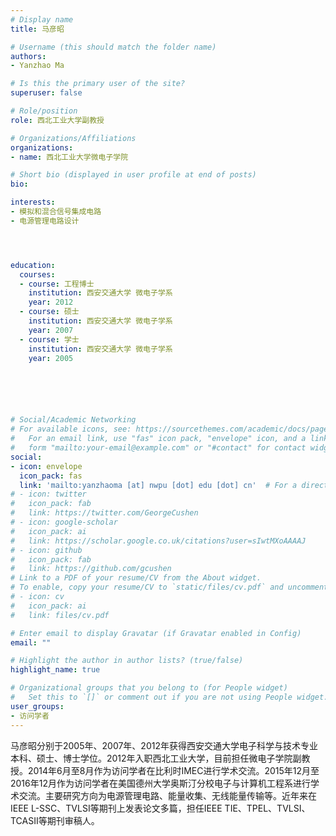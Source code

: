 ```yaml
---
# Display name
title: 马彦昭

# Username (this should match the folder name)
authors:
- Yanzhao Ma

# Is this the primary user of the site?
superuser: false

# Role/position
role: 西北工业大学副教授

# Organizations/Affiliations
organizations:
- name: 西北工业大学微电子学院

# Short bio (displayed in user profile at end of posts)
bio: 

interests:
- 模拟和混合信号集成电路
- 电源管理电路设计




education:
  courses:
  - course: 工程博士
    institution: 西安交通大学 微电子学系
    year: 2012
  - course: 硕士
    institution: 西安交通大学 微电子学系
    year: 2007
  - course: 学士
    institution: 西安交通大学 微电子学系
    year: 2005






# Social/Academic Networking
# For available icons, see: https://sourcethemes.com/academic/docs/page-builder/#icons
#   For an email link, use "fas" icon pack, "envelope" icon, and a link in the
#   form "mailto:your-email@example.com" or "#contact" for contact widget.
social:
- icon: envelope
  icon_pack: fas
  link: 'mailto:yanzhaoma [at] nwpu [dot] edu [dot] cn'  # For a direct email link, use "mailto:test@example.org".
# - icon: twitter
#   icon_pack: fab
#   link: https://twitter.com/GeorgeCushen
# - icon: google-scholar
#   icon_pack: ai
#   link: https://scholar.google.co.uk/citations?user=sIwtMXoAAAAJ
# - icon: github
#   icon_pack: fab
#   link: https://github.com/gcushen
# Link to a PDF of your resume/CV from the About widget.
# To enable, copy your resume/CV to `static/files/cv.pdf` and uncomment the lines below.
# - icon: cv
#   icon_pack: ai
#   link: files/cv.pdf

# Enter email to display Gravatar (if Gravatar enabled in Config)
email: ""

# Highlight the author in author lists? (true/false)
highlight_name: true

# Organizational groups that you belong to (for People widget)
#   Set this to `[]` or comment out if you are not using People widget.
user_groups:
- 访问学者
---
```


马彦昭分别于2005年、2007年、2012年获得西安交通大学电子科学与技术专业本科、硕士、博士学位。2012年入职西北工业大学，目前担任微电子学院副教授。2014年6月至8月作为访问学者在比利时IMEC进行学术交流。2015年12月至2016年12月作为访问学者在美国德州大学奥斯汀分校电子与计算机工程系进行学术交流。主要研究方向为电源管理电路、能量收集、无线能量传输等。近年来在IEEE L-SSC、TVLSI等期刊上发表论文多篇，担任IEEE TIE、TPEL、TVLSI、TCASII等期刊审稿人。
